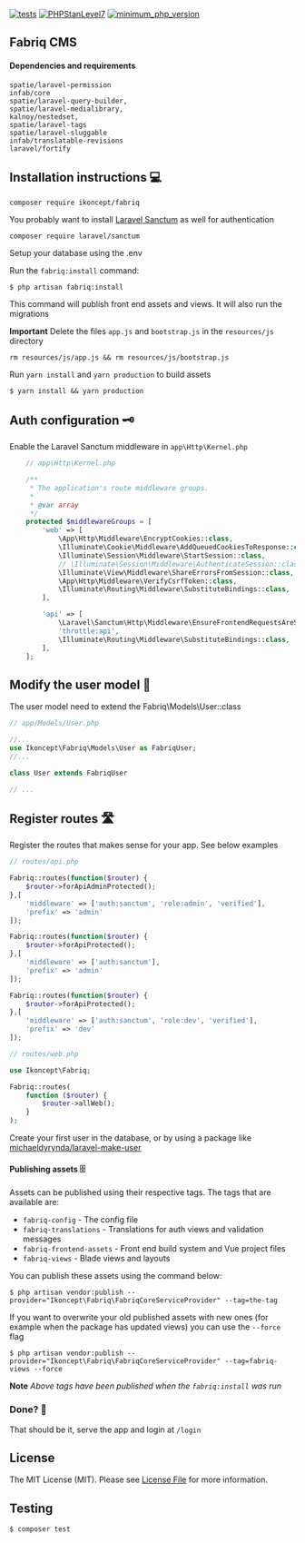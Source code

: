
[![tests](https://github.com/ikoncept/fabriq/actions/workflows/phpunit.yml/badge.svg)](https://github.com/ikoncept/fabriq/actions/workflows/phpunit.yml)
[![PHPStanLevel7](https://github.com/ikoncept/fabriq/actions/workflows/phpStan.yml/badge.svg)](https://github.com/ikoncept/fabriq/actions/workflows/phpStan.yml)
[![minimum_php_version](https://img.shields.io/badge/php-%5E7.3%7C%5E8.0-%238892BF)](https://gitlab.com/ikoncept/fabriq/-/commits/main)




## Fabriq CMS

#### Dependencies and requirements
    spatie/laravel-permission
    infab/core
    spatie/laravel-query-builder,
    spatie/laravel-medialibrary,
    kalnoy/nestedset,
    spatie/laravel-tags
    spatie/laravel-sluggable
    infab/translatable-revisions
    laravel/fortify

## Installation instructions 💻

```
composer require ikoncept/fabriq
```

You probably want to install [Laravel Sanctum](https://github.com/laravel/sanctum) as well for authentication
```
composer require laravel/sanctum
```

Setup your database using the .env

Run the `fabriq:install` command:
```
$ php artisan fabriq:install
```
This command will publish front end assets and views. It will also run the migrations

**Important** Delete the files `app.js` and `bootstrap.js` in the `resources/js` directory
```
rm resources/js/app.js && rm resources/js/bootstrap.js
```


Run `yarn install` and `yarn production` to build assets
```
$ yarn install && yarn production
```

## Auth configuration 🗝
Enable the Laravel Sanctum middleware in `app\Http\Kernel.php`
```php
    // app\Http\Kernel.php

    /**
     * The application's route middleware groups.
     *
     * @var array
     */
    protected $middlewareGroups = [
        'web' => [
            \App\Http\Middleware\EncryptCookies::class,
            \Illuminate\Cookie\Middleware\AddQueuedCookiesToResponse::class,
            \Illuminate\Session\Middleware\StartSession::class,
            // \Illuminate\Session\Middleware\AuthenticateSession::class,
            \Illuminate\View\Middleware\ShareErrorsFromSession::class,
            \App\Http\Middleware\VerifyCsrfToken::class,
            \Illuminate\Routing\Middleware\SubstituteBindings::class,
        ],

        'api' => [
            \Laravel\Sanctum\Http\Middleware\EnsureFrontendRequestsAreStateful::class, // <---
            'throttle:api',
            \Illuminate\Routing\Middleware\SubstituteBindings::class,
        ],
    ];

```

## Modify the user model 🧘

The user model need to extend the Fabriq\Models\User::class

```php
// app/Models/User.php

//...
use Ikoncept\Fabriq\Models\User as FabriqUser;
//...

class User extends FabriqUser

// ...
```

## Register routes 🛣
Register the routes that makes sense for your app. See below examples
```php
// routes/api.php

Fabriq::routes(function($router) {
    $router->forApiAdminProtected();
},[
    'middleware' => ['auth:sanctum', 'role:admin', 'verified'],
    'prefix' => 'admin'
]);

Fabriq::routes(function($router) {
    $router->forApiProtected();
},[
    'middleware' => ['auth:sanctum'],
    'prefix' => 'admin'
]);

Fabriq::routes(function($router) {
    $router->forApiProtected();
},[
    'middleware' => ['auth:sanctum', 'role:dev', 'verified'],
    'prefix' => 'dev'
]);

```

```php
// routes/web.php

use Ikoncept\Fabriq;

Fabriq::routes(
    function ($router) {
        $router->allWeb();
    }
);
```


Create your first user in the database, or by using a package like [michaeldyrynda/laravel-make-user](https://github.com/michaeldyrynda/laravel-make-user)


#### Publishing assets 🗄️
Assets can be published using their respective tags. The tags that are available are:
* `fabriq-config` - The config file
* `fabriq-translations` - Translations for auth views and validation messages
* `fabriq-frontend-assets` - Front end build system and Vue project files
* `fabriq-views` - Blade views and layouts

You can publish these assets using the command below:
```
$ php artisan vendor:publish --provider="Ikoncept\Fabriq\FabriqCoreServiceProvider" --tag=the-tag
```

If you want to overwrite your old published assets with new ones (for example when the package has updated views) you can use the `--force` flag
```
$ php artisan vendor:publish --provider="Ikoncept\Fabriq\FabriqCoreServiceProvider" --tag=fabriq-views --force
```

**Note** _Above tags have been published when the `fabriq:install` was run_

### Done? 🎉
That should be it, serve the app and login at `/login`

## License

The MIT License (MIT). Please see [License File](LICENSE.md) for more information.

## Testing

```
$ composer test
```
